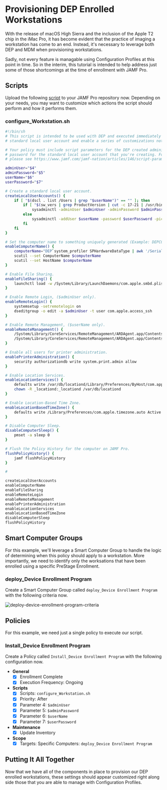 
# Provisioning DEP Enrolled Workstations

With the release of macOS High Sierra and the inclusion of the Apple T2 chip in the iMac Pro, it has become evident that the practice of imaging a workstation has come to an end. Instead, it's necessary to leverage both DEP and MDM when provisioning workstations.

Sadly, not every feature is managable using Configuration Profiles at this point in time. So in the interim, this tutorial is intended to help address just some of those shortcomings at the time of enrollment with JAMF Pro.

## Scripts

Upload the following [script](https://github.com/ToplessBanana/tutorials/blob/master/HOW-TO-provisioning-dep-enrolled-workstations/resources/configure_Workstation.sh) to your JAMF Pro repository now. Depending on your needs, you may want to customize which actions the script should perform and how it performs them.

### configure_Workstation.sh

```bash
#!/bin/sh
# This script is intended to be used with DEP and executed immediately after a successful JAMF Pro PreStage Enrollment. It will create another
# standard local user account and enable a series of customizations not currently possible using configuration profiles.

# Your policy must include script parameters for the DEP created administrator username and password, as well as the username and
# password for the standard local user account that you're creating. For more information on using script parameters,
# please see https://www.jamf.com/jamf-nation/articles/146/script-parameters.

adminUser="$4"
adminPassword="$5"
userName="$6"
userPassword="$7"

# Create a standard local user account.
createLocalUserAccounts() {
    if [ "$(dscl . list /Users | grep "$userName")" == "" ]; then
        if [ "$(sw_vers | grep ProductVersion | cut -c 17-21 | /usr/bin/awk "{ print }")" == "10.13" ]; then
            sysadminctl -adminUser $adminUser -adminPassword $adminPassword -addUser $userName -password $userPassword -picture /Library/User\ Pictures/Animals/Parrot.tif
        else
            sysadminctl -addUser $userName -password $userPassword -picture /Library/User\ Pictures/Animals/Parrot.tif
        fi
    fi
}

# Set the computer name to something uniquely generated (Example: DEPC03FF3GFGFBB).
enableComputerName() {
    computerName="DEP`system_profiler SPHardwareDataType | awk '/Serial/ {print $4}'`"
    scutil --set ComputerName $computerName
    scutil --set HostName $computerName
}

# Enable File Sharing.
enableFileSharing() {
    launchctl load -w /System/Library/LaunchDaemons/com.apple.smbd.plist
}

# Enable Remote Login, ($adminUser only).
enableRemoteLogin() {
    systemsetup -setremotelogin on
    dseditgroup -o edit -a $adminUser -t user com.apple.access_ssh
}

# Enable Remote Management, ($userName only).
enableRemoteManagement() {
    /System/Library/CoreServices/RemoteManagement/ARDAgent.app/Contents/Resources/kickstart -activate -configure -allowAccessFor -specifiedUsers -clientopts -setmenuextra -menuextra yes
    /System/Library/CoreServices/RemoteManagement/ARDAgent.app/Contents/Resources/kickstart -configure -users $userName -access -on -privs -all
}

# Enable all users for printer administration.
enablePrinterAdministration() {
    security authorizationdb write system.print.admin allow
}

# Enable Location Services.
enableLocationServices() {
    defaults write /var/db/locationd/Library/Preferences/ByHost/com.apple.locationd LocationServicesEnabled -int 1
    chown -R _locationd:_locationd /var/db/locationd
}

# Enable Location-Based Time Zone.
enableLocationBasedTimeZone() {
    defaults write /Library/Preferences/com.apple.timezone.auto Active -bool true
}

# Disable Computer Sleep.
disableComputerSleep() {
    pmset -a sleep 0
}

# Flush the Policy History for the computer on JAMF Pro.
flushPolicyHistory() {
    jamf flushPolicyHistory
}

#

createLocalUserAccounts
enableComputerName
enableFileSharing
enableRemoteLogin
enableRemoteManagement
enablePrinterAdministration
enableLocationServices
enableLocationBasedTimeZone
disableComputerSleep
flushPolicyHistory
```

## Smart Computer Groups

For this example, we'll leverage a Smart Computer Group to handle the logic of determining when this policy should apply to a workstation. More importantly, we need to identify only the worksations that have been enrolled using a specific PreStage Enrollment.

### deploy_Device Enrollment Program

Create a Smart Computer Group called `deploy_Device Enrollment Program` with the following criteria now.

![deploy-device-enrollment-program-criteria](https://github.com/ToplessBanana/tutorials/blob/master/HOW-TO-provisioning-dep-enrolled-workstations/resources/deploy-device-enrollment-program-criteria.png)

## Policies

For this example, we need just a single policy to execute our script.

### Install_Device Enrollment Program

Create a Policy called `Install_Device Enrollment Program` with the following configuration now.

- **General**
  - [x] Enrollment Complete
  - [x] Execution Frequency: Ongoing
- **Scripts**
  - [x] Scripts: `configure_Workstation.sh`
  - [x] Priority: After
  - [x] Parameter 4: `$adminUser`
  - [x] Parameter 5: `$adminPassword`
  - [x] Parameter 6: `$userName`
  - [x] Parameter 7: `$userPassword`
- **Maintenance**
  - [x] Update Inventory
- **Scope**
  - [x] Targets: Specific Computers: `deploy_Device Enrollment Program`

## Putting It All Together

Now that we have all of the components in place to provision our DEP enrolled workstations, these settings should appear customized right along side those that you are able to manage with Configuration Profiles.
